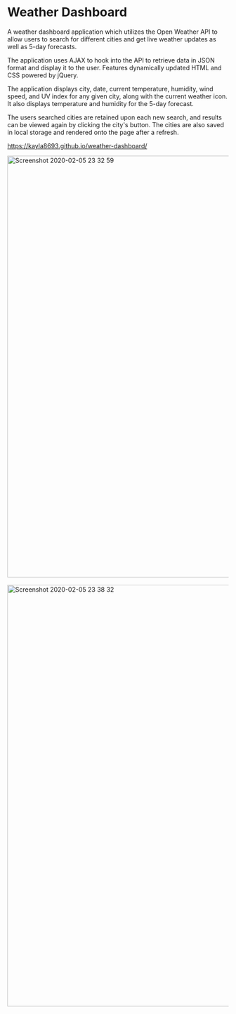 # Weather Dashboard
A weather dashboard application which utilizes the Open Weather API to allow  users to search for different cities and get live weather updates as well as 5-day forecasts.

The application uses AJAX to hook into the API to retrieve data in JSON format and display it to the user. Features dynamically updated HTML and CSS powered by jQuery.

The application displays city, date, current temperature, humidity, wind speed, and UV index for any given city, along with the current weather icon. It also displays temperature and humidity for the 5-day forecast.

The users searched cities are retained upon each new search, and results can be viewed again by clicking the city's button. The cities are also saved in local storage and rendered onto the page after a refresh.


https://kayla8693.github.io/weather-dashboard/

<img width="960" alt="Screenshot 2020-02-05 23 32 59" src="https://user-images.githubusercontent.com/56415756/73908787-65391c00-4870-11ea-9ef4-0fc0f8281a12.png">
<br>
<br>
<img width="960" alt="Screenshot 2020-02-05 23 38 32" src="https://user-images.githubusercontent.com/56415756/73908892-b21cf280-4870-11ea-8ea3-df5bc447cf55.png">
